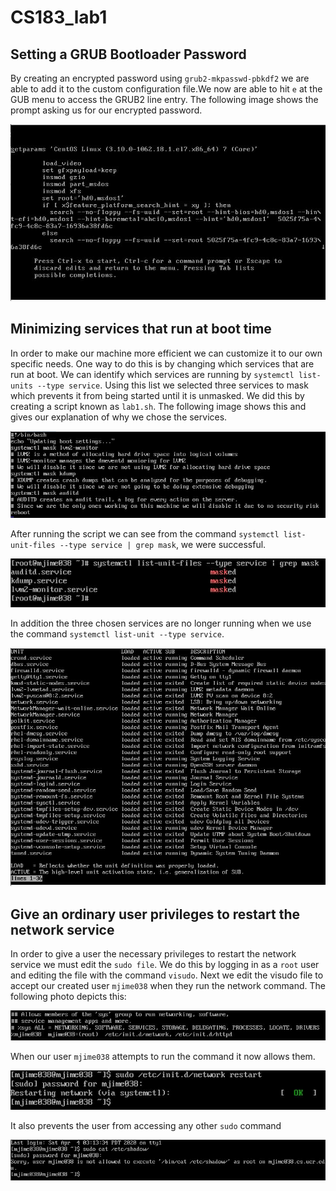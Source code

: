 # CS183_lab1

## Setting a GRUB Bootloader Password

By creating an encrypted password using `grub2-mkpasswd-pbkdf2` we are able to add it to the custom configuration file.We now are able to hit `e` at the GUB menu to access the GRUB2 line entry. The following image shows the prompt asking us for our encrypted password.

<img src="https://github.com/MarcJimenez99/CS183_lab1/blob/master/lab1pictures/grub%20bootloader%20password.JPG">

## Minimizing services that run at boot time

In order to make our machine more efficient we can customize it to our own specific needs. One way to do this is by changing which services that are run at boot. We can identify which services are running by `systemctl list-units --type service`. Using this list we selected three services to mask which prevents it from being started until it is unmasked. We did this by creating a script known as `lab1.sh`. The following image shows this and gives our explanation of why we chose the services.

<img src="https://github.com/MarcJimenez99/CS183_lab1/blob/master/lab1pictures/lab1.sh.JPG">

After running the script we can see from the command `systemctl list-unit-files --type service | grep mask`, we were successful. 

<img src="https://github.com/MarcJimenez99/CS183_lab1/blob/master/lab1pictures/maskedservices.JPG">

In addition the three chosen services are no longer running when we use the command `systemctl list-unit --type service`.

<img src="https://github.com/MarcJimenez99/CS183_lab1/blob/master/lab1pictures/activeservices.JPG">

## Give an ordinary user privileges to restart the network service

In order to give a user the necessary privileges to restart the network service we must edit the `sudo file`. We do this by logging in as a `root` user and editing the file with the command `visudo`. Next we edit the visudo file to accept our created user `mjime038` when they run the network command. The following photo depicts this:

<img src="https://github.com/MarcJimenez99/CS183_lab1/blob/master/lab1pictures/visudo.JPG">

When our user `mjime038` attempts to run the command it now allows them.

<img src="https://github.com/MarcJimenez99/CS183_lab1/blob/master/lab1pictures/network%20restart.JPG">

It also prevents the user from accessing any other `sudo` command

<img src="https://github.com/MarcJimenez99/CS183_lab1/blob/master/lab1pictures/userSudoCat.JPG">
